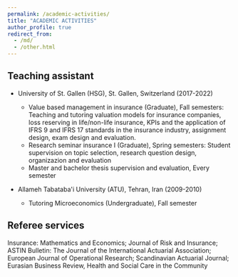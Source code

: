 ```yaml
---
permalink: /academic-activities/
title: "ACADEMIC ACTIVITIES"
author_profile: true
redirect_from: 
  - /md/
  - /other.html
---
```



## Teaching assistant ##
* University of St. Gallen (HSG), St. Gallen, Switzerland (2017-2022)
  * Value based management in insurance (Graduate), Fall semesters: Teaching and tutoring valuation models for insurance companies, loss reserving in life/non-life insurance, KPIs and the application of IFRS 9 and IFRS 17 standards in the insurance industry, assignment design, exam design and evaluation.
  * Research seminar insurance I (Graduate), Spring semesters: Student supervision on topic selection, research question design, organizazion and evaluation
  * Master and bachelor thesis supervision and evaluation, Every semester

* Allameh Tabataba'i University (ATU), Tehran, Iran (2009-2010)
  * Tutoring Microeconomics (Undergraduate), Fall semester
  
## Referee services ##
 Insurance: Mathematics and Economics; Journal of Risk and Insurance; ASTIN Bulletin: The Journal of the International Actuarial Association; European Journal of Operational Research; Scandinavian Actuarial Journal; Eurasian Business Review, Health and Social Care in the Community


